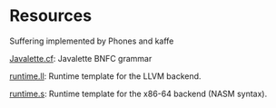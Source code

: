 Resources
=========

Suffering implemented by Phones and kaffe


[Javalette.cf](Javalette.cf):
Javalette BNFC grammar

[runtime.ll](runtime.ll):
Runtime template for the LLVM backend.

[runtime.s](runtime.s):
Runtime template for the x86-64 backend (NASM syntax).
